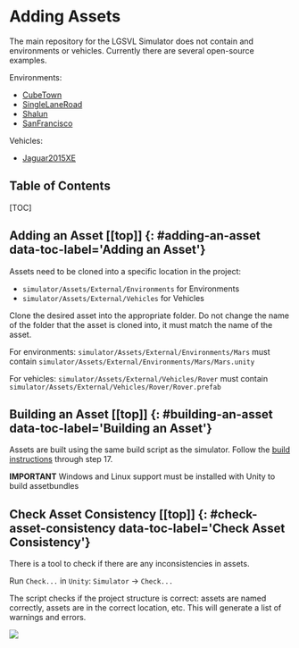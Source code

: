 # Adding Assets [](#top)

The main repository for the LGSVL Simulator does not contain and environments or vehicles.
Currently there are several open-source examples.

Environments:

- [CubeTown](https://github.com/lgsvl/CubeTown)
- [SingleLaneRoad](https://github.com/lgsvl/SingleLaneRoad)
- [Shalun](https://github.com/lgsvl/Shalun)
- [SanFrancisco](https://github.com/lgsvl/SanFrancisco)

Vehicles:

- [Jaguar2015XE](https://github.com/lgsvl/Jaguar2015XE)

<h2>Table of Contents</h2>
[TOC]

## Adding an Asset [[top]] {: #adding-an-asset data-toc-label='Adding an Asset'}
Assets need to be cloned into a specific location in the project:

- `simulator/Assets/External/Environments` for Environments
- `simulator/Assets/External/Vehicles` for Vehicles

Clone the desired asset into the appropriate folder. 
Do not change the name of the folder that the asset is cloned into, it must match the name of the asset.

For environments: `simulator/Assets/External/Environments/Mars` must contain `simulator/Assets/External/Environments/Mars/Mars.unity`

For vehicles: `simulator/Assets/External/Vehicles/Rover` must contain `simulator/Assets/External/Vehicles/Rover/Rover.prefab`

## Building an Asset [[top]] {: #building-an-asset data-toc-label='Building an Asset'}
Assets are built using the same build script as the simulator. Follow the [build instructions](build-instructions.md) through step 17.

**IMPORTANT** Windows and Linux support must be installed with Unity to build assetbundles

## Check Asset Consistency [[top]] {: #check-asset-consistency data-toc-label='Check Asset Consistency'}
There is a tool to check if there are any inconsistencies in assets.

Run `Check...` in `Unity`: `Simulator` -> `Check...`

The script checks if the project structure is correct: assets are named correctly, assets are in the correct location, etc. This will generate a list of warnings and errors.

[![](images/check-script-output.png)](images/check-script-output.png)